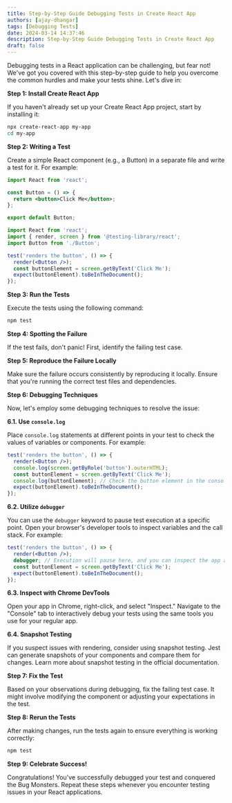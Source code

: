 ```yaml
---
title: Step-by-Step Guide Debugging Tests in Create React App
authors: [ajay-dhangar]
tags: [Debugging Tests]
date: 2024-03-14 14:37:46
description: Step-by-Step Guide Debugging Tests in Create React App
draft: false
---
```


Debugging tests in a React application can be challenging, but fear not! We've got you covered with this step-by-step guide to help you overcome the common hurdles and make your tests shine. Let's dive in:

<!-- truncate -->

**Step 1: Install Create React App**

If you haven't already set up your Create React App project, start by installing it:

```bash
npx create-react-app my-app
cd my-app
```

**Step 2: Writing a Test**

Create a simple React component (e.g., a Button) in a separate file and write a test for it. For example:

```jsx title="src/Button.js"
import React from 'react';

const Button = () => {
  return <button>Click Me</button>;
};

export default Button;
```

```jsx title="src/Button.test.js"
import React from 'react';
import { render, screen } from '@testing-library/react';
import Button from './Button';

test('renders the button', () => {
  render(<Button />);
  const buttonElement = screen.getByText('Click Me');
  expect(buttonElement).toBeInTheDocument();
});
```

**Step 3: Run the Tests**

Execute the tests using the following command:

```bash
npm test
```

**Step 4: Spotting the Failure**

If the test fails, don't panic! First, identify the failing test case.

**Step 5: Reproduce the Failure Locally**

Make sure the failure occurs consistently by reproducing it locally. Ensure that you're running the correct test files and dependencies.

**Step 6: Debugging Techniques**

Now, let's employ some debugging techniques to resolve the issue:

**6.1. Use `console.log`**

Place `console.log` statements at different points in your test to check the values of variables or components. For example:

```jsx
test('renders the button', () => {
  render(<Button />);
  console.log(screen.getByRole('button').outerHTML);
  const buttonElement = screen.getByText('Click Me');
  console.log(buttonElement); // Check the button element in the console
  expect(buttonElement).toBeInTheDocument();
});
```

**6.2. Utilize `debugger`**

You can use the `debugger` keyword to pause test execution at a specific point. Open your browser's developer tools to inspect variables and the call stack. For example:

```jsx
test('renders the button', () => {
  render(<Button />);
  debugger; // Execution will pause here, and you can inspect the app and test code.
  const buttonElement = screen.getByText('Click Me');
  expect(buttonElement).toBeInTheDocument();
});
```

**6.3. Inspect with Chrome DevTools**

Open your app in Chrome, right-click, and select "Inspect." Navigate to the "Console" tab to interactively debug your tests using the same tools you use for your regular app.

**6.4. Snapshot Testing**

If you suspect issues with rendering, consider using snapshot testing. Jest can generate snapshots of your components and compare them for changes. Learn more about snapshot testing in the official documentation.

**Step 7: Fix the Test**

Based on your observations during debugging, fix the failing test case. It might involve modifying the component or adjusting your expectations in the test.

**Step 8: Rerun the Tests**

After making changes, run the tests again to ensure everything is working correctly:

```bash
npm test
```

**Step 9: Celebrate Success!**

Congratulations! You've successfully debugged your test and conquered the Bug Monsters. Repeat these steps whenever you encounter testing issues in your React applications.